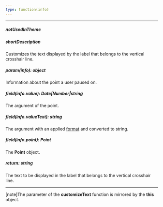 ```yaml
---
type: function(info)
---
```

---
##### notUsedInTheme

##### shortDescription
Customizes the text displayed by the label that belongs to the vertical crosshair line.

##### param(info): object
Information about the point a user paused on.

##### field(info.value): Date|Number|string
The argument of the point.

##### field(info.valueText): string
The argument with an applied <a href="/Documentation/16_1/ApiReference/Data_Visualization_Widgets/dxChart/Configuration/crosshair/verticalLine/label/#format">format</a> and converted to string.

##### field(info.point): Point
The <b>Point</b> object.

##### return: string
The text to be displayed in the label that belongs to the vertical crosshair line.

---
[note]The parameter of the **customizeText** function is mirrored by the **this** object.